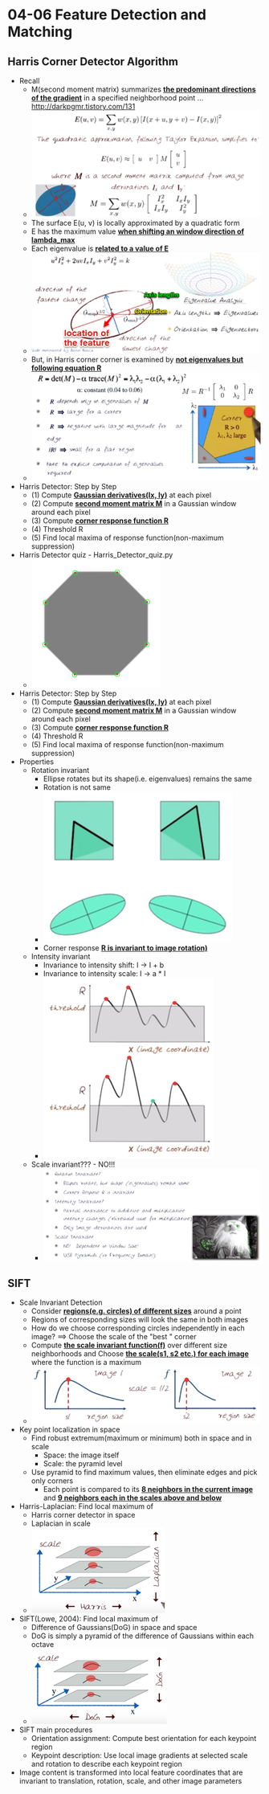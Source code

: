 # 04-06 Feature Detection and Matching

## Harris Corner Detector Algorithm
  * Recall
    * M(second moment matrix) summarizes **<u>the predominant directions of the gradient</u>** in a specified neighborhood point ... http://darkpgmr.tistory.com/131
    * ![Second Moment Matrix - M](./Figures/SecondMomentMatrix.png)
    * The surface E(u, v) is locally approximated by a quadratic form
    * E has the maximum value **<u>when shifting an window direction of lambda_max</u>**
    * Each eigenvalue is **<u>related to a value of E</u>**
    * ![The quadratic form of surface E(u, v)](./Figures/QuadraticFormOfSurface.png)
    * But, in Harris corner corner is examined by **<u>not eigenvalues but following equation R</u>**
    * ![Eigenvalues](./Figures/Eigenvalues.png)
  * Harris Detector: Step by Step
    * (1) Compute **<u>Gaussian derivatives(Ix, Iy)</u>** at each pixel
	* (2) Compute **<u>second moment matrix M</u>** in a Gaussian window around each pixel
	* (3) Compute **<u>corner response function R</u>**
	* (4) Threshold R
	* (5) Find local maxima of response function(non-maximum suppression)
  * Harris Detector quiz - Harris_Detector_quiz.py
    * ![Harris corner octagon](./Figures/Harris_corner_octagon.png)
  * Harris Detector: Step by Step
    * (1) Compute **<u>Gaussian derivatives(Ix, Iy)</u>** at each pixel
	* (2) Compute **<u>second moment matrix M</u>** in a Gaussian window around each pixel
	* (3) Compute **<u>corner response function R</u>**
	* (4) Threshold R
	* (5) Find local maxima of response function(non-maximum suppression)
  * Properties
    * Rotation invariant
	  * Ellipse rotates but its shape(i.e. eigenvalues) remains the same
	  * Rotation is not same
	  * ![Rotation invariant](./Figures/RotationInvariant.png)
	  * Corner response **<u>R is invariant to image rotation)</u>**
	* Intensity invariant
	  * Invariance to intensity shift: I -> I + b
	  * Invariance to intensity scale: I -> a * I
	  * ![Intensity invariant](./Figures/IntensityInvariant.png)
	* Scale invariant??? - NO!!!
	  * ![Properties of Harris corner](./Figures/PropertiesOfHarris.png)

## SIFT
  * Scale Invariant Detection
    * Consider **<u>regions(e.g. circles) of different sizes</u>** around a point
	* Regions of corresponding sizes will look the same in both images
	* How do we choose corresponding circles independently in each image? ==> Choose the scale of the "best " corner
	* Compute **<u>the scale invariant function(f)</u>** over different size neighborhoods and Choose **<u>the scale(s1, s2 etc.) for each image</u>** where the function is a maximum
	* ![Scale invariant detection](./Figures/ScaleInvariantDetection.png)
  * Key point localization in space
    * Find robust extremum(maximum or minimum) both in space and in scale
      * Space: the image itself
	  * Scale: the pyramid level
    * Use pyramid to find maximum values, then eliminate edges and pick only corners
      * Each point is compared to its **<u>8 neighbors in the current image</u>** and **<u>9 neighbors each in the scales above and below</u>**
  * Harris-Laplacian: Find local maximum of
    * Harris corner detector in space
	* Laplacian in scale
	* ![Harris-Laplacian](./Figures/Harris-Laplacian.png)
  * SIFT(Lowe, 2004): Find local maximum of
    * Difference of Gaussians(DoG) in space and space
	* DoG is simply a pyramid of the difference of Gaussians within each octave
	* ![SIFT](./Figures/SIFT.png)
  * SIFT main procedures
    * Orientation assignment: Compute best orientation for each keypoint region
	* Keypoint description: Use local image gradients at selected scale and rotation to describe each keypoint region
  * Image content is transformed into local feature coordinates that are invariant to translation, rotation, scale, and other image parameters